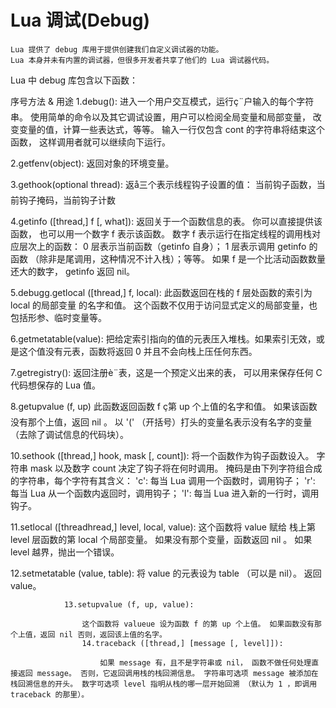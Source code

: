 # Lua 调试(Debug)

	Lua 提供了 debug 库用于提供创建我们自定义调试器的功能。
	Lua 本身并未有内置的调试器，但很多开发者共享了他们的 Lua 调试器代码。

Lua 中 debug 库包含以下函数：

序号方法 & 用途
1.debug():
	进入一个用户交互模式，运行ç¨户输入的每个字符串。 使用简单的命令以及其它调试设置，用户可以检阅全局变量和局部变量， 改变变量的值，计算一些表达式，等等。
	输入一行仅包含 cont 的字符串将结束这个函数， 这样调用者就可以继续向下运行。

2.getfenv(object):
	返回对象的环境变量。

3.gethook(optional thread):
	返å三个表示线程钩子设置的值： 当前钩子函数，当前钩子掩码，当前钩子计数

4.getinfo ([thread,] f [, what]):
	返回关于一个函数信息的表。 你可以直接提供该函数， 也可以用一个数字 f 表示该函数。 数字 f 表示运行在指定线程的调用栈对应层次上的函数： 0 层表示当前函数（getinfo 自身）； 1 层表示调用 getinfo 的函数 （除非是尾调用，这种情况不计入栈）；等等。 如果 f 是一个比活动函数数量还大的数字， getinfo 返回 nil。

5.debugg.getlocal ([thread,] f, local):
	此函数返回在栈的 f 层处函数的索引为 local 的局部变量 的名字和值。 这个函数不仅用于访问显式定义的局部变量，也包括形参、临时变量等。

6.getmetatable(value):
	把给定索引指向的值的元表压入堆栈。如果索引无效，或是这个值没有元表，函数将返回 0 并且不会向栈上压任何东西。

7.getregistry():
	返回注册è¨表，这是一个预定义出来的表， 可以用来保存任何 C 代码想保存的 Lua 值。

8.getupvalue (f, up)
	此函数返回函数 f ç第 up 个上值的名字和值。 如果该函数没有那个上值，返回 nil 。
	以 '(' （开括号）打头的变量名表示没有名字的变量 （去除了调试信息的代码块）。

10.sethook ([thread,] hook, mask [, count]):
	将一个函数作为钩子函数设入。 字符串 mask 以及数字 count 决定了钩子将在何时调用。 掩码是由下列字符组合成的字符串，每个字符有其含义：
		'c': 每当 Lua 调用一个函数时，调用钩子；
		'r': 每当 Lua 从一个函数内返回时，调用钩子；
		'l': 每当 Lua 进入新的一行时，调用钩子。

11.setlocal ([threadhread,] level, local, value):
	这个函数将 value 赋给 栈上第 level 层函数的第 local 个局部变量。 如果没有那个变量，函数返回 nil 。 如果 level 越界，抛出一个错误。

12.setmetatable (value, table):
				将 value 的元表设为 table （可以是 nil）。 返回 value。
				
				13.setupvalue (f, up, value):

					这个函数将 valueue 设为函数 f 的第 up 个上值。 如果函数没有那个上值，返回 nil 否则，返回该上值的名字。
					14.traceback ([thread,] [message [, level]]):

						如果 message 有，且不是字符串或 nil， 函数不做任何处理直接返回 message。 否则，它返回调用栈的栈回溯信息。 字符串可选项 message 被添加在栈回溯信息的开头。 数字可选项 level 指明从栈的哪一层开始回溯 （默认为 1 ，即调用 traceback 的那里）。
